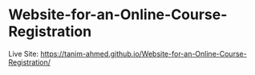 # Website-for-an-Online-Course-Registration

Live Site: https://tanim-ahmed.github.io/Website-for-an-Online-Course-Registration/
